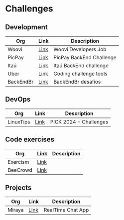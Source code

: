 # Challenges

## Development

| Org | Link | Description |
|-----|------|-------------|
| Woovi | [Link](https://github.com/woovibr/jobs) | Woovi Developers Job |
| PicPay | [Link](https://github.com/PicPay/picpay-desafio-backend) | PicPay BackEnd Challenge |
| Itaú | [Link](https://github.com/uber-archive/coding-challenge-tools) | Itaú BackEnd challenge |
| Uber | [Link](https://github.com/uber-archive/coding-challenge-tools) | Coding challenge tools |
| BackEndBr | [Link](https://github.com/backend-br/desafios) | BackEndBr desafios |

## DevOps

| Org | Link | Description |
|-----|------|-------------|
| LinuxTips | [Link](https://github.com/badtuxx/LINUXtips-PICK-24_01) | PICK 2024 - Challenges |

## Code exercises

| Org | Link | Description |
|-----|------|-------------|
| Exercism | [Link](https://exercism.org/) | |
| BeeCrowd | [Link](https://beecrowd.com/) | |

## Projects

| Org | Link | Description |
|-----|------|-------------|
| Miraya | [Link](https://github.com/mirayatech/Chatify) | RealTime Chat App|
